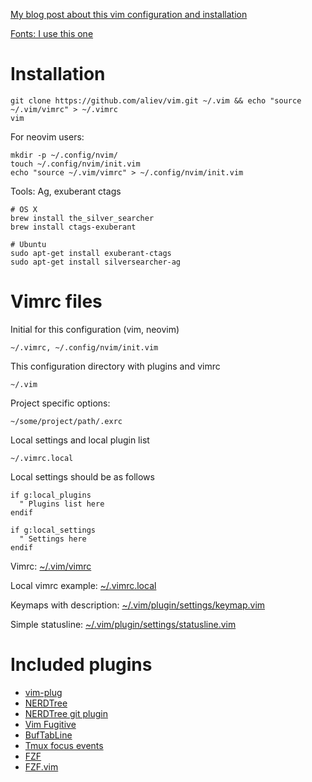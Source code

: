 [My blog post about this vim configuration and installation](http://bit.ly/1NzFrBK)

[Fonts: I use this one](https://github.com/ryanoasis/nerd-fonts/tree/master/patched-fonts/DroidSansMono/complete)

# Installation

```
git clone https://github.com/aliev/vim.git ~/.vim && echo "source ~/.vim/vimrc" > ~/.vimrc
vim
```

For neovim users:

```
mkdir -p ~/.config/nvim/
touch ~/.config/nvim/init.vim
echo "source ~/.vim/vimrc" > ~/.config/nvim/init.vim
```

Tools: Ag, exuberant ctags

```
# OS X
brew install the_silver_searcher
brew install ctags-exuberant

# Ubuntu
sudo apt-get install exuberant-ctags
sudo apt-get install silversearcher-ag
```

# Vimrc files

Initial for this configuration (vim, neovim)

```
~/.vimrc, ~/.config/nvim/init.vim
```

This configuration directory with plugins and vimrc

```
~/.vim
```

Project specific options:

```
~/some/project/path/.exrc
```

Local settings and local plugin list

```
~/.vimrc.local
```

Local settings should be as follows

```
if g:local_plugins
  " Plugins list here
endif

if g:local_settings
  " Settings here
endif
```

Vimrc: [~/.vim/vimrc](https://github.com/aliev/vim/blob/master/plugin/settings/statusline.vim)

Local vimrc example: [~/.vimrc.local](https://github.com/aliev/dotfiles/blob/master/.vimrc.local)

Keymaps with description: [~/.vim/plugin/settings/keymap.vim](https://github.com/aliev/vim/blob/master/plugin/settings/keymap.vim)

Simple statusline: [~/.vim/plugin/settings/statusline.vim](https://github.com/aliev/vim/blob/master/plugin/settings/statusline.vim)

# Included plugins

* [vim-plug](https://github.com/junegunn/vim-plug)
* [NERDTree](https://github.com/scrooloose/nerdtree)
* [NERDTree git plugin](https://github.com/Xuyuanp/nerdtree-git-plugin)
* [Vim Fugitive](https://github.com/tpope/vim-fugitive)
* [BufTabLine](https://github.com/ap/vim-buftabline)
* [Tmux focus events](https://github.com/tmux-plugins/vim-tmux-focus-events)
* [FZF](https://github.com/junegunn/fzf)
* [FZF.vim](https://github.com/junegunn/fzf.vim)

